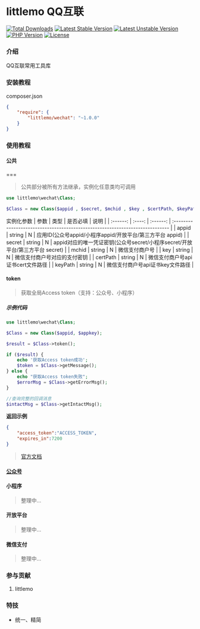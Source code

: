 
littlemo QQ互联
===============

[![Total Downloads](https://poser.pugx.org/littlemo/wechat/downloads)](https://packagist.org/packages/littlemo/wechat)
[![Latest Stable Version](https://poser.pugx.org/littlemo/wechat/v/stable)](https://packagist.org/packages/littlemo/wechat)
[![Latest Unstable Version](https://poser.pugx.org/littlemo/wechat/v/unstable)](https://packagist.org/packages/littlemo/wechat)
[![PHP Version](https://img.shields.io/badge/php-%3E%3D7.0-8892BF.svg)](http://www.php.net/)
[![License](https://poser.pugx.org/littlemo/wechat/license)](https://packagist.org/packages/littlemo/wechat)

### 介绍
QQ互联常用工具库

### 安装教程

composer.json
```json
{
    "require": {
        "littlemo/wechat": "~1.0.0"
    }
}
```
### 使用教程

#### 公共
===

> 公共部分被所有方法继承，实例化任意类均可调用


```php
use littlemo\wechat\Class;

$Class = new Class($appid , $secret, $mchid , $key , $certPath, $keyPath );

```
实例化参数
|   参数   |  类型  | 是否必填 | 说明                                                                          |
| :------: | :----: | :------: | :---------------------------------------------------------------------------- |
|  appid   | string |    N     | 应用ID(公众号appid/小程序appid/开放平台/第三方平台 appid)                     |
|  secret  | string |    N     | appid对应的唯一凭证密钥(公众号secret/小程序secret/开放平台/第三方平台 secret) |
|  mchid   | string |    N     | 微信支付商户号                                                                |
|   key    | string |    N     | 微信支付商户号对应的支付密钥                                                  |
| certPath | string |    N     | 微信支付商户号api证书cert文件路径                                             |
| keyPath  | string |    N     | 微信支付商户号api证书key文件路径                                              |

#### token

> 获取全局Access token（支持：公众号、小程序）  


##### 示例代码


```php
use littlemo\wechat\Class;

$Class = new Class($appid, $appkey);

$result = $Class->token();

if ($result) {
    echo '获取Access token成功';
    $token = $Class->getMessage();
} else {
    echo "获取Access token失败";
    $errorMsg = $Class->getErrorMsg();
}

//查询完整的回调消息
$intactMsg = $Class->getIntactMsg();


```

**返回示例**
```json
{
    "access_token":"ACCESS_TOKEN",
    "expires_in":7200
}
```

> [官方文档](https://developers.weixin.qq.com/doc/offiaccount/Basic_Information/Get_access_token.html)


#### [公众号](https://github.com/littlemolh/composer-wechat/tree/main/src/gzh)

#### 小程序

> 整理中...

#### 开放平台

> 整理中...

#### 微信支付

> 整理中...

### 参与贡献

1.  littlemo


### 特技

- 统一、精简
